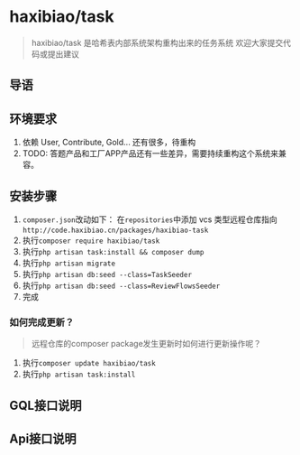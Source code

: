 # haxibiao/task

> haxibiao/task 是哈希表内部系统架构重构出来的任务系统
> 欢迎大家提交代码或提出建议

## 导语


## 环境要求
1. 依赖 User, Contribute, Gold... 还有很多，待重构
2. TODO: 答题产品和工厂APP产品还有一些差异，需要持续重构这个系统来兼容。

## 安装步骤

1. `composer.json`改动如下：
在`repositories`中添加 vcs 类型远程仓库指向 
`http://code.haxibiao.cn/packages/haxibiao-task` 
1. 执行`composer require haxibiao/task`
2. 执行`php artisan task:install && composer dump`
3. 执行`php artisan migrate`
4. 执行`php artisan db:seed --class=TaskSeeder`
5. 执行`php artisan db:seed --class=ReviewFlowsSeeder`
6. 完成

### 如何完成更新？
> 远程仓库的composer package发生更新时如何进行更新操作呢？
1. 执行`composer update haxibiao/task`
2. 执行`php artisan task:install`

## GQL接口说明

## Api接口说明
